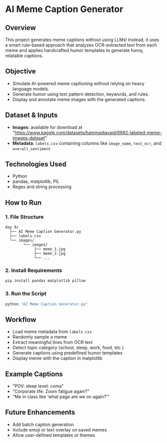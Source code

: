 # AI Meme Caption Generator

## Overview
This project generates meme captions without using LLMs! Instead, it uses a smart rule-based approach that analyzes OCR-extracted text from each meme and applies handcrafted humor templates to generate funny, relatable captions.

## Objective
- Simulate AI-powered meme captioning without relying on heavy language models.
- Generate humor using text pattern detection, keywords, and rules.
- Display and annotate meme images with the generated captions.

## Dataset & Inputs
- **Images**: available for download at "https://www.kaggle.com/datasets/hammadjavaid/6992-labeled-meme-images-dataset"
- **Metadata**: `labels.csv` containing columns like `image_name`, `text_ocr`, and `overall_sentiment`

## Technologies Used
- Python
- pandas, matplotlib, PIL
- Regex and string processing

## How to Run

### 1. File Structure
```
day 9/
  ├── AI Meme Caption Generator.py
  ├── labels.csv
  └── images/
        └── images/
             ├── meme_1.jpg
             ├── meme_2.jpg
             └── ...
```

### 2. Install Requirements
```bash
pip install pandas matplotlib pillow
```

### 3. Run the Script
```bash
python "AI Meme Caption Generator.py"
```

## Workflow
- Load meme metadata from `labels.csv`
- Randomly sample a meme
- Extract meaningful lines from OCR text
- Detect topic category (school, sleep, work, food, etc.)
- Generate captions using predefined humor templates
- Display meme with the caption in matplotlib

## Example Captions
- "POV: sleep level: coma"
- "Corporate life: Zoom fatigue again?"
- "Me in class like ‘what page are we on again?’"

## Future Enhancements
- Add batch caption generation
- Include emoji or text overlay on saved memes
- Allow user-defined templates or themes

